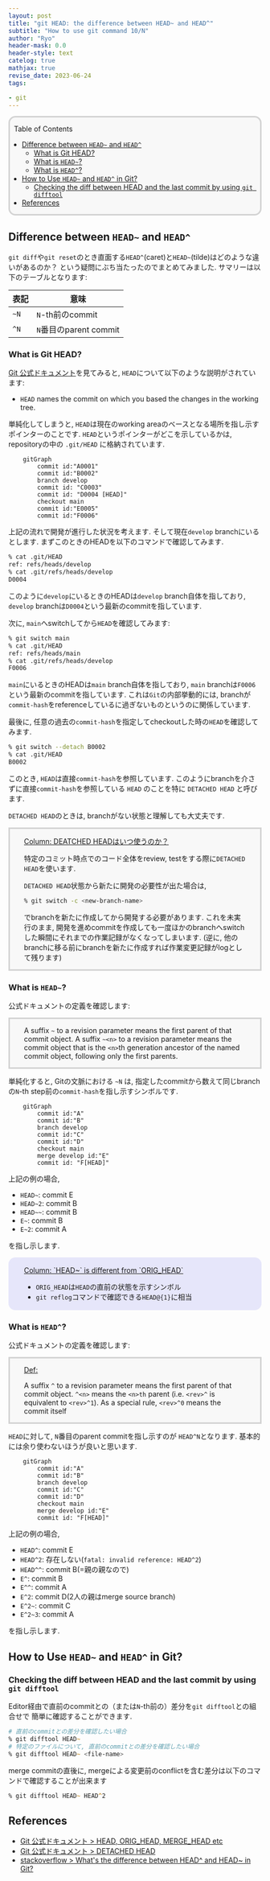 ```yaml
---
layout: post
title: "git HEAD: the difference between HEAD~ and HEAD^"
subtitle: "How to use git command 10/N"
author: "Ryo"
header-mask: 0.0
header-style: text
catelog: true
mathjax: true
revise_date: 2023-06-24
tags:

- git
---
```


<div style='border-radius: 1em; border-style:solid; border-color:#D3D3D3; background-color:#F8F8F8'>

<p class="h4">&nbsp;&nbsp;Table of Contents</p>

<!-- START doctoc generated TOC please keep comment here to allow auto update -->
<!-- DON'T EDIT THIS SECTION, INSTEAD RE-RUN doctoc TO UPDATE -->

- [Difference between `HEAD~` and `HEAD^`](#difference-between-head-and-head%5E)
  - [What is Git HEAD?](#what-is-git-head)
  - [What is `HEAD~`?](#what-is-head)
  - [What is `HEAD^`?](#what-is-head%5E)
- [How to Use `HEAD~` and `HEAD^` in Git?](#how-to-use-head-and-head%5E-in-git)
  - [Checking the diff between HEAD and the last commit by using `git difftool`](#checking-the-diff-between-head-and-the-last-commit-by-using-git-difftool)
- [References](#references)

<!-- END doctoc generated TOC please keep comment here to allow auto update -->


</div>

## Difference between `HEAD~` and `HEAD^`

`git diff`や`git reset`のとき直面する`HEAD^`(caret)と`HEAD~`(tilde)はどのような違いがあるのか？
という疑問にぶち当たったのでまとめてみました. サマリーは以下のテーブルとなります:

|表記|意味|
|---|---|
|`~N`|`N`-th前のcommit|
|`^N`|`N`番目のparent commit|

### What is Git HEAD?

[Git 公式ドキュメント](https://git-scm.com/docs/git-rev-parse#Documentation/git-rev-parse.txt-emltrevgtltngtemegemmaster3em)を見てみると, `HEAD`について以下のような説明がされています:

- `HEAD` names the commit on which you based the changes in the working tree.

単純化してしまうと, `HEAD`は現在のworking areaのベースとなる場所を指し示すポインターのことです. `HEAD`というポインターがどこを示しているかは, repositoryの中の `.git/HEAD` に格納されています.


```mermaid
    gitGraph
        commit id:"A0001"
        commit id:"B0002"
        branch develop
        commit id: "C0003"
        commit id: "D0004 [HEAD]"
        checkout main
        commit id:"E0005"
        commit id:"F0006"
```

上記の流れで開発が進行した状況を考えます. そして現在`develop` branchにいるとします. まずこのときのHEADを以下のコマンドで確認してみます. 

```zsh
% cat .git/HEAD
ref: refs/heads/develop
% cat .git/refs/heads/develop
D0004
```

このように`develop`にいるときのHEADは`develop` branch自体を指しており, `develop` branchは`D0004`という最新のcommitを指しています. 

次に, `main`へswitchしてから`HEAD`を確認してみます:

```zsh
% git switch main
% cat .git/HEAD
ref: refs/heads/main
% cat .git/refs/heads/develop
F0006
```

`main`にいるときのHEADは`main` branch自体を指しており, `main` branchは`F0006`という最新のcommitを指しています. これは`Git`の内部挙動的には, branchが`commit-hash`をreferenceしているに過ぎないものというのに関係しています. 

最後に, 任意の過去の`commit-hash`を指定してcheckoutした時の`HEAD`を確認してみます.

```zsh
% git switch --detach B0002
% cat .git/HEAD
B0002
```

このとき, `HEAD`は直接`commit-hash`を参照しています. このようにbranchを介さずに直接`commit-hash`を参照している `HEAD` のことを特に `DETACHED HEAD` と呼びます.

`DETACHED HEAD`のときは, branchがない状態と理解しても大丈夫です.


<div style='padding-left: 2em; padding-right: 2em; border-radius: 0em; border-style:solid; border-color:#D3D3D3; background-color:#F8F8F8'>
<p class="h4"><ins>Column: DEATCHED HEADはいつ使うのか？</ins></p>

特定のコミット時点でのコード全体をreview, testをする際に`DETACHED HEAD`を使います.

`DETACHED HEAD`状態から新たに開発の必要性が出た場合は, 

```zsh
% git switch -c <new-branch-name>
```

でbranchを新たに作成してから開発する必要があります. これを未実行のまま, 開発を進めcommitを作成しても一度ほかのbranchへswitchした瞬間にそれまでの作業記録がなくなってしまいます. (逆に, 他のbranchに移る前にbranchを新たに作成すれば作業変更記録がlogとして残ります)

</div>

### What is `HEAD~`?

公式ドキュメントの定義を確認します:

<div style='padding-left: 2em; padding-right: 2em; border-radius: 0em; border-style:solid; border-color:#D3D3D3; background-color:#F8F8F8'>

A suffix `~` to a revision parameter means the first parent of that commit object. 
A suffix `~<n>` to a revision parameter means the commit object that is 
the `<n>`th generation ancestor of the named commit object, following only the first parents. 

</div>


単純化すると, Gitの文脈における `~N` は, 指定したcommitから数えて同じbranchの`N`-th step前の`commit-hash`を指し示すシンボルです.

```mermaid
    gitGraph
        commit id:"A"
        commit id:"B"
        branch develop
        commit id:"C"
        commit id:"D"
        checkout main
        merge develop id:"E"
        commit id: "F[HEAD]"
```

上記の例の場合, 

- `HEAD~`: commit E
- `HEAD~2`: commit B
- `HEAD~~`: commit B
- `E~`: commit B
- `E~2`: commit A

を指し示します. 

<div style='padding-left: 2em; padding-right: 2em; border-radius: 1em; border-style:solid; border-color:#e6e6fa; background-color:#e6e6fa'>
<p class="h4"><ins>Column: `HEAD~` is different from `ORIG_HEAD`</ins></p>

- `ORIG_HEAD`は`HEAD`の直前の状態を示すシンボル
- `git reflog`コマンドで確認できる`HEAD@{1}`に相当

</div> 

### What is `HEAD^`?

公式ドキュメントの定義を確認します:

<div style='padding-left: 2em; padding-right: 2em; border-radius: 0em; border-style:solid; border-color:#D3D3D3; background-color:#F8F8F8'>
<p class="h4"><ins>Def: </ins></p>

A suffix `^` to a revision parameter means the first parent of that commit object. 
`^<n>` means the `<n>th` parent (i.e. `<rev>^` is equivalent to `<rev>^1`). 
As a special rule, `<rev>^0` means the commit itself

</div>

`HEAD`に対して, `N`番目のparent commitを指し示すのが `HEAD^N`となります.
基本的には余り使わないほうが良いと思います.

```mermaid
    gitGraph
        commit id:"A"
        commit id:"B"
        branch develop
        commit id:"C"
        commit id:"D"
        checkout main
        merge develop id:"E"
        commit id: "F[HEAD]"
```

上記の例の場合, 

- `HEAD^`: commit E
- `HEAD^2`: 存在しない(`fatal: invalid reference: HEAD^2`)
- `HEAD^^`: commit B(=親の親なので)
- `E^`: commit B
- `E^^`: commit A
- `E^2`: commit D(2人の親はmerge source branch)
- `E^2~`: commit C
- `E^2~3`: commit A

を指し示します. 


## How to Use `HEAD~` and `HEAD^` in Git?
### Checking the diff between HEAD and the last commit by using `git difftool`

Editor経由で直前のcommitとの（または`N`-th前の）差分を`git difftool`との組合せで
簡単に確認することができます. 

```zsh
# 直前のcommitとの差分を確認したい場合
% git difftool HEAD~  
# 特定のファイルについて, 直前のcommitとの差分を確認したい場合
% git difftool HEAD~ <file-name>  
```

merge commitの直後に, mergeによる変更前のconflictを含む差分は以下のコマンドで確認することが出来ます

```zsh
% git difftool HEAD~ HEAD^2
```

## References

- [Git 公式ドキュメント > HEAD, ORIG_HEAD, MERGE_HEAD etc](https://git-scm.com/docs/git-rev-parse#Documentation/git-rev-parse.txt-emltrevgtltngtemegemmaster3em)
- [Git 公式ドキュメント > DETACHED HEAD](https://git-scm.com/docs/git-checkout#_detached_head)
- [stackoverflow > What's the difference between HEAD^ and HEAD~ in Git?](https://stackoverflow.com/questions/2221658/whats-the-difference-between-head-and-head-in-git)